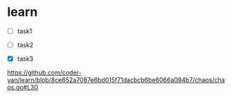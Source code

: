 # learn

- [ ] task1
- [ ] task2
- [x] task3


https://github.com/coder-yan/learn/blob/8ce652a7087e6bd015f71dacbcb6be6066a094b7/chaos/chaos.go#L30
